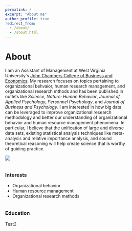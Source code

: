 ```yaml
---
permalink: /
excerpt: "About me"
author_profile: true
redirect_from: 
  - /about/
  - /about.html
---
```

<h1> About </h1>
<p>I am an Assistant of Management at West Virginia University's <a href="https://business.wvu.edu">John Chambers College of Business and Economics</a>. My research focuses on topics pertaining to organizational behvaior, human research management, and organizational research mthods and has been published in outlets like <i>Science</i>, <i>Nature: Human Behavior</i>, <i>Journal of Applied Psychology</i>, <i>Personnel Psychology</i>, and <i>Journal of Business and Psychology</i>. I am interested in how big data can be leveraged to improve organizational research methodology and better our understanding of organizational behavior and human resource management phenomena. In particular, I believe that the unification of large and diverse data sets, existing statistical analysis techniques like meta-analysis and relative importance analysis, and sound theoretical reasoning will help create science that is worthy of guiding practice.</p>

<img src='/images/WVU1.jpg'>

<html>
<head>
<meta name="viewport" content="width=device-width, initial-scale=1">
<style>
* {
  box-sizing: border-box;
}

/* Create two equal columns that floats next to each other */
.column {
  float: left;
  width: 50%;
  padding: 10px;
  height: 300px
}

/* Clear floats after the columns */
.row:after {
  content: "";
  display: table;
  clear: both;
}
</style>
</head>
<body>

<div class="row">
  <div class="column">
    <h3>Interests</h3>
    <ul>
      <li>Organizational behavior</li>
      <li>Human resource management</li>
      <li>Organizational research methods</li>
    </ul>
  </div>
  <div class="column">
    <h3>Education</h3>
    <p>Test3</p>
  </div>
</div>

</body>
</html>
